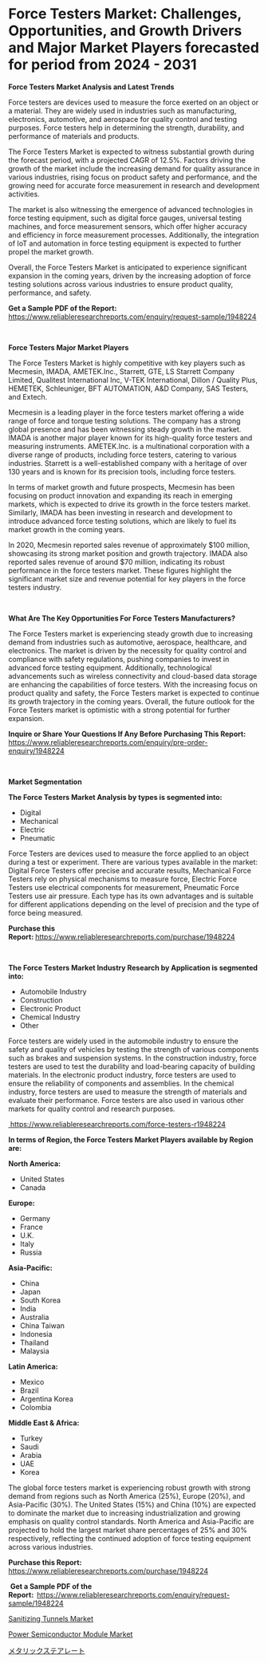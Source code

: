 <p><h1>Force Testers Market: Challenges, Opportunities, and Growth Drivers and Major Market Players forecasted for period from 2024 - 2031</h1></p><p><strong>Force Testers Market Analysis and Latest Trends</strong></p>
<p><p>Force testers are devices used to measure the force exerted on an object or a material. They are widely used in industries such as manufacturing, electronics, automotive, and aerospace for quality control and testing purposes. Force testers help in determining the strength, durability, and performance of materials and products.</p><p>The Force Testers Market is expected to witness substantial growth during the forecast period, with a projected CAGR of 12.5%. Factors driving the growth of the market include the increasing demand for quality assurance in various industries, rising focus on product safety and performance, and the growing need for accurate force measurement in research and development activities.</p><p>The market is also witnessing the emergence of advanced technologies in force testing equipment, such as digital force gauges, universal testing machines, and force measurement sensors, which offer higher accuracy and efficiency in force measurement processes. Additionally, the integration of IoT and automation in force testing equipment is expected to further propel the market growth.</p><p>Overall, the Force Testers Market is anticipated to experience significant expansion in the coming years, driven by the increasing adoption of force testing solutions across various industries to ensure product quality, performance, and safety.</p></p>
<p><strong>Get a Sample PDF of the Report:&nbsp;</strong> <a href="https://www.reliableresearchreports.com/enquiry/request-sample/1948224">https://www.reliableresearchreports.com/enquiry/request-sample/1948224</a></p>
<p>&nbsp;</p>
<p><strong>Force Testers Major Market Players</strong></p>
<p><p>The Force Testers Market is highly competitive with key players such as Mecmesin, IMADA, AMETEK.Inc., Starrett, GTE, LS Starrett Company Limited, Qualitest International Inc, V-TEK International, Dillon / Quality Plus, HEMETEK, Schleuniger, BFT AUTOMATION, A&D Company, SAS Testers, and Extech. </p><p>Mecmesin is a leading player in the force testers market offering a wide range of force and torque testing solutions. The company has a strong global presence and has been witnessing steady growth in the market. IMADA is another major player known for its high-quality force testers and measuring instruments. AMETEK.Inc. is a multinational corporation with a diverse range of products, including force testers, catering to various industries. Starrett is a well-established company with a heritage of over 130 years and is known for its precision tools, including force testers.</p><p>In terms of market growth and future prospects, Mecmesin has been focusing on product innovation and expanding its reach in emerging markets, which is expected to drive its growth in the force testers market. Similarly, IMADA has been investing in research and development to introduce advanced force testing solutions, which are likely to fuel its market growth in the coming years.</p><p>In 2020, Mecmesin reported sales revenue of approximately $100 million, showcasing its strong market position and growth trajectory. IMADA also reported sales revenue of around $70 million, indicating its robust performance in the force testers market. These figures highlight the significant market size and revenue potential for key players in the force testers industry.</p></p>
<p>&nbsp;</p>
<p><strong>What Are The Key Opportunities For Force Testers Manufacturers?</strong></p>
<p><p>The Force Testers market is experiencing steady growth due to increasing demand from industries such as automotive, aerospace, healthcare, and electronics. The market is driven by the necessity for quality control and compliance with safety regulations, pushing companies to invest in advanced force testing equipment. Additionally, technological advancements such as wireless connectivity and cloud-based data storage are enhancing the capabilities of force testers. With the increasing focus on product quality and safety, the Force Testers market is expected to continue its growth trajectory in the coming years. Overall, the future outlook for the Force Testers market is optimistic with a strong potential for further expansion.</p></p>
<p><strong>Inquire or Share Your Questions If Any Before Purchasing This Report:</strong> <a href="https://www.reliableresearchreports.com/enquiry/pre-order-enquiry/1948224">https://www.reliableresearchreports.com/enquiry/pre-order-enquiry/1948224</a></p>
<p>&nbsp;</p>
<p><strong>Market Segmentation</strong></p>
<p><strong>The Force Testers Market Analysis by types is segmented into:</strong></p>
<p><ul><li>Digital</li><li>Mechanical</li><li>Electric</li><li>Pneumatic</li></ul></p>
<p><p>Force Testers are devices used to measure the force applied to an object during a test or experiment. There are various types available in the market: Digital Force Testers offer precise and accurate results, Mechanical Force Testers rely on physical mechanisms to measure force, Electric Force Testers use electrical components for measurement, Pneumatic Force Testers use air pressure. Each type has its own advantages and is suitable for different applications depending on the level of precision and the type of force being measured.</p></p>
<p><strong>Purchase this Report:&nbsp;</strong><a href="https://www.reliableresearchreports.com/purchase/1948224">https://www.reliableresearchreports.com/purchase/1948224</a></p>
<p>&nbsp;</p>
<p><strong>The Force Testers Market Industry Research by Application is segmented into:</strong></p>
<p><ul><li>Automobile Industry</li><li>Construction</li><li>Electronic Product</li><li>Chemical Industry</li><li>Other</li></ul></p>
<p><p>Force testers are widely used in the automobile industry to ensure the safety and quality of vehicles by testing the strength of various components such as brakes and suspension systems. In the construction industry, force testers are used to test the durability and load-bearing capacity of building materials. In the electronic product industry, force testers are used to ensure the reliability of components and assemblies. In the chemical industry, force testers are used to measure the strength of materials and evaluate their performance. Force testers are also used in various other markets for quality control and research purposes.</p></p>
<p><a href="https://www.reliableresearchreports.com/force-testers-r1948224">&nbsp;https://www.reliableresearchreports.com/force-testers-r1948224</a></p>
<p><strong>In terms of Region, the Force Testers Market Players available by Region are:</strong></p>
<p>
    <p> <strong> North America: </strong>
        <ul>
            <li>United States</li>
            <li>Canada</li>
        </ul>
        </p> 
    <p> <strong> Europe: </strong>
        <ul>
            <li>Germany</li>
            <li>France</li>
            <li>U.K.</li>
            <li>Italy</li>
            <li>Russia</li>
        </ul>
        </p> 
    <p> <strong> Asia-Pacific: </strong>
        <ul>
            <li>China</li>
            <li>Japan</li>
            <li>South Korea</li>
            <li>India</li>
            <li>Australia</li>
            <li>China Taiwan</li>
            <li>Indonesia</li>
            <li>Thailand</li>
            <li>Malaysia</li>
        </ul>
        </p> 
    <p> <strong> Latin America: </strong>
        <ul>
            <li>Mexico</li>
            <li>Brazil</li>
            <li>Argentina Korea</li>
            <li>Colombia</li>
        </ul>
        </p> 
    <p> <strong> Middle East & Africa: </strong>
        <ul>
            <li>Turkey</li>
            <li>Saudi</li>
            <li>Arabia</li>
            <li>UAE</li>
            <li>Korea</li>
        </ul>
    </p>
    </p>
<p><p>The global force testers market is experiencing robust growth with strong demand from regions such as North America (25%), Europe (20%), and Asia-Pacific (30%). The United States (15%) and China (10%) are expected to dominate the market due to increasing industrialization and growing emphasis on quality control standards. North America and Asia-Pacific are projected to hold the largest market share percentages of 25% and 30% respectively, reflecting the continued adoption of force testing equipment across various industries.</p></p>
<p><strong>Purchase this Report: </strong><a href="https://www.reliableresearchreports.com/purchase/1948224">https://www.reliableresearchreports.com/purchase/1948224</a></p>
<p>&nbsp;<strong>Get a Sample PDF of the Report:&nbsp;&nbsp;</strong><a href="https://www.reliableresearchreports.com/enquiry/request-sample/1948224">https://www.reliableresearchreports.com/enquiry/request-sample/1948224</a></p>
<p><strong></strong></p>
<p><p><a href="https://github.com/mancsybtousav/Market-Research-Report-List-2/blob/main/sanitizing-tunnels-market.md">Sanitizing Tunnels Market</a></p><p><a href="https://crocus-run-b5a.notion.site/Power-Semiconductor-Module-Market-Research-Report-Its-History-and-Forecast-2024-to-2031-cea81a6739e644e98e4f9d5bd3b88d09">Power Semiconductor Module Market</a></p><p><a href="https://github.com/KaydenJohns1964/Market-Research-Report-List-1/blob/main/444880627426.md">メタリックステアレート</a></p></p>